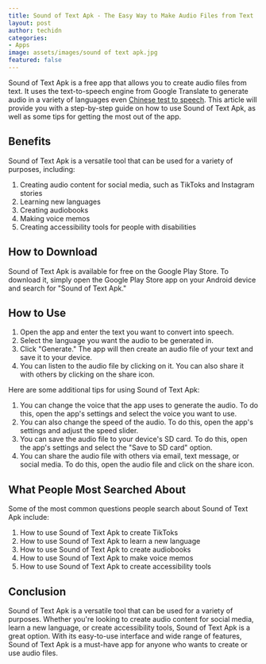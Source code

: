 ```yaml
---
title: Sound of Text Apk - The Easy Way to Make Audio Files from Text
layout: post
author: techidn
categories: 
- Apps
image: assets/images/sound of text apk.jpg
featured: false
---
```


Sound of Text Apk is a free app that allows you to create audio files from text. It uses the text-to-speech engine from Google Translate to generate audio in a variety of languages even [Chinese test to speech](https://karinov.co.id/chinese-text-to-speech/). This article will provide you with a step-by-step guide on how to use Sound of Text Apk, as well as some tips for getting the most out of the app.

## Benefits
Sound of Text Apk is a versatile tool that can be used for a variety of purposes, including:
1.	Creating audio content for social media, such as TikToks and Instagram stories
2.	Learning new languages
3.	Creating audiobooks
4.	Making voice memos
5.	Creating accessibility tools for people with disabilities

## How to Download
Sound of Text Apk is available for free on the Google Play Store. To download it, simply open the Google Play Store app on your Android device and search for "Sound of Text Apk."

## How to Use
1.	Open the app and enter the text you want to convert into speech.
2.	Select the language you want the audio to be generated in.
3.	Click "Generate." The app will then create an audio file of your text and save it to your device.
4.	You can listen to the audio file by clicking on it. You can also share it with others by clicking on the share icon.

Here are some additional tips for using Sound of Text Apk:
1.	You can change the voice that the app uses to generate the audio. To do this, open the app's settings and select the voice you want to use.
2.	You can also change the speed of the audio. To do this, open the app's settings and adjust the speed slider.
3.	You can save the audio file to your device's SD card. To do this, open the app's settings and select the "Save to SD card" option.
4.	You can share the audio file with others via email, text message, or social media. To do this, open the audio file and click on the share icon.

## What People Most Searched About
Some of the most common questions people search about Sound of Text Apk include:
1.	How to use Sound of Text Apk to create TikToks
2.	How to use Sound of Text Apk to learn a new language
3.	How to use Sound of Text Apk to create audiobooks
4.	How to use Sound of Text Apk to make voice memos
5.	How to use Sound of Text Apk to create accessibility tools

## Conclusion
Sound of Text Apk is a versatile tool that can be used for a variety of purposes. Whether you're looking to create audio content for social media, learn a new language, or create accessibility tools, Sound of Text Apk is a great option. With its easy-to-use interface and wide range of features, Sound of Text Apk is a must-have app for anyone who wants to create or use audio files.
